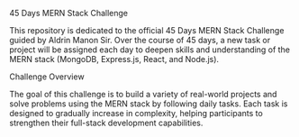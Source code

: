 45 Days MERN Stack Challenge

This repository is dedicated to the official 45 Days MERN Stack Challenge guided by Aldrin Manon Sir. Over the course of 45 days, a new task or project will be assigned each day to deepen skills and understanding of the MERN stack (MongoDB, Express.js, React, and Node.js).

Challenge Overview

The goal of this challenge is to build a variety of real-world projects and solve problems using the MERN stack by following daily tasks. Each task is designed to gradually increase in complexity, helping participants to strengthen their full-stack development capabilities.